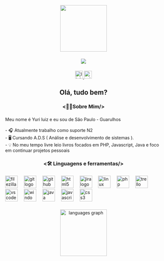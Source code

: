 <div align="center">
  <img height="150" src="https://media1.giphy.com/media/v1.Y2lkPTc5MGI3NjExcG53YTJjamI3Z2F2dnZkMGNzMWR1eWYwcHRsaDd4d2Y5M2R5YnY3cCZlcD12MV9pbnRlcm5hbF9naWZfYnlfaWQmY3Q9Zw/qgQUggAC3Pfv687qPC/giphy.gif"  />
</div>

###

<div align="center">
  <img src="https://visitor-badge.laobi.icu/badge?page_id=YuriLuiz1.YuriLuiz1&left_color=black&right_color=blue"  />
</div>

###

<div align="center">
  <a href="https://www.linkedin.com/in/yuri-luiz/" target="_blank">
    <img src="https://img.shields.io/static/v1?message=LinkedIn&logo=linkedin&label=&color=0077B5&logoColor=white&labelColor=&style=for-the-badge" height="25" alt="linkedin logo"  />
  </a>
  <a href="https://account.microsoft.com/profile" target="_blank">
    <img src="https://img.shields.io/static/v1?message=Outlook&logo=microsoft-outlook&label=&color=0078D4&logoColor=white&labelColor=&style=for-the-badge" height="25" alt="microsoft-outlook logo"  />
  </a>
</div>

###

<h2 align="center">Olá, tudo bem?</h2>

###

<h3 align="center"><👨‍💻Sobre Mim/></h3>

###

<p align="left">Meu nome é Yuri luiz e eu sou de São Paulo - Guarulhos<br><br>- 🎧 Atualmente trabalho como suporte N2<br>- 🖥️ Cursando A.D.S ( Análise e desenvolvimento de sistemas ).<br>- 💡 No meu tempo livre leio livros focados em PHP, Javascript, Java e foco em continuar projetos pessoais</p>

###

<h3 align="center"><🛠 Linguagens e ferramentas/></h3>

###

<div align="left">
  <img src="https://cdn.jsdelivr.net/gh/devicons/devicon/icons/filezilla/filezilla-plain.svg" height="40" alt="filezilla logo"  />
  <img width="12" />
  <img src="https://skillicons.dev/icons?i=git" height="40" alt="git logo"  />
  <img width="12" />
  <img src="https://skillicons.dev/icons?i=github" height="40" alt="github logo"  />
  <img width="12" />
  <img src="https://skillicons.dev/icons?i=html" height="40" alt="html5 logo"  />
  <img width="12" />
  <img src="https://cdn.jsdelivr.net/gh/devicons/devicon/icons/jira/jira-original.svg" height="40" alt="jira logo"  />
  <img width="12" />
  <img src="https://skillicons.dev/icons?i=linux" height="40" alt="linux logo"  />
  <img width="12" />
  <img src="https://skillicons.dev/icons?i=php" height="40" alt="php logo"  />
  <img width="12" />
  <img src="https://cdn.simpleicons.org/trello/0052CC" height="40" alt="trello logo"  />
  <img width="12" />
  <img src="https://skillicons.dev/icons?i=vscode" height="40" alt="vscode logo"  />
  <img width="12" />
  <img src="https://cdn.jsdelivr.net/gh/devicons/devicon/icons/windows8/windows8-original.svg" height="40" alt="windows8 logo"  />
  <img width="12" />
  <img src="https://skillicons.dev/icons?i=java" height="40" alt="java logo"  />
  <img width="12" />
  <img src="https://skillicons.dev/icons?i=js" height="40" alt="javascript logo"  />
  <img width="12" />
  <img src="https://skillicons.dev/icons?i=css" height="40" alt="css3 logo"  />
</div>

###

<h3 align="center"></h3>

###

<div align="center">
  <img src="https://github-readme-stats.vercel.app/api/top-langs?username=YuriLuiz1&locale=en&hide_title=false&layout=compact&card_width=320&langs_count=5&theme=dark&hide_border=true&order=2" height="150" alt="languages graph"  />
</div>

###
